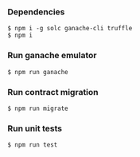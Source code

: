 ### Dependencies

```console
$ npm i -g solc ganache-cli truffle
$ npm i
```

### Run ganache emulator

```console
$ npm run ganache
```

### Run contract migration

```console
$ npm run migrate
```

### Run unit tests

```console
$ npm run test
```
